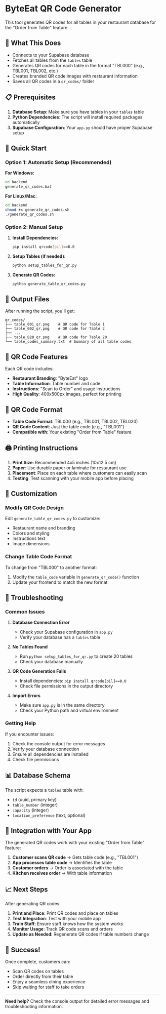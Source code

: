 # ByteEat QR Code Generator

This tool generates QR codes for all tables in your restaurant database for the "Order from Table" feature.

## 🎯 What This Does

- Connects to your Supabase database
- Fetches all tables from the `tables` table
- Generates QR codes for each table in the format "TBL000" (e.g., TBL001, TBL002, etc.)
- Creates branded QR code images with restaurant information
- Saves all QR codes in a `qr_codes/` folder

## 📋 Prerequisites

1. **Database Setup**: Make sure you have tables in your `tables` table
2. **Python Dependencies**: The script will install required packages automatically
3. **Supabase Configuration**: Your `app.py` should have proper Supabase setup

## 🚀 Quick Start

### Option 1: Automatic Setup (Recommended)

**For Windows:**
```bash
cd backend
generate_qr_codes.bat
```

**For Linux/Mac:**
```bash
cd backend
chmod +x generate_qr_codes.sh
./generate_qr_codes.sh
```

### Option 2: Manual Setup

1. **Install Dependencies:**
   ```bash
   pip install qrcode[pil]==8.0
   ```

2. **Setup Tables (if needed):**
   ```bash
   python setup_tables_for_qr.py
   ```

3. **Generate QR Codes:**
   ```bash
   python generate_table_qr_codes.py
   ```

## 📁 Output Files

After running the script, you'll get:

```
qr_codes/
├── table_001_qr.png    # QR code for Table 1
├── table_002_qr.png    # QR code for Table 2
├── ...
├── table_020_qr.png    # QR code for Table 20
└── table_codes_summary.txt  # Summary of all table codes
```

## 🎨 QR Code Features

Each QR code includes:
- **Restaurant Branding**: "ByteEat" logo
- **Table Information**: Table number and code
- **Instructions**: "Scan to Order" and usage instructions
- **High Quality**: 400x500px images, perfect for printing

## 📱 QR Code Format

- **Table Code Format**: TBL000 (e.g., TBL001, TBL002, TBL020)
- **QR Code Content**: Just the table code (e.g., "TBL001")
- **Compatible with**: Your existing "Order from Table" feature

## 🖨️ Printing Instructions

1. **Print Size**: Recommended 4x5 inches (10x12.5 cm)
2. **Paper**: Use durable paper or laminate for restaurant use
3. **Placement**: Place on each table where customers can easily scan
4. **Testing**: Test scanning with your mobile app before placing

## 🔧 Customization

### Modify QR Code Design

Edit `generate_table_qr_codes.py` to customize:
- Restaurant name and branding
- Colors and styling
- Instructions text
- Image dimensions

### Change Table Code Format

To change from "TBL000" to another format:
1. Modify the `table_code` variable in `generate_qr_code()` function
2. Update your frontend to match the new format

## 🐛 Troubleshooting

### Common Issues

1. **Database Connection Error**
   - Check your Supabase configuration in `app.py`
   - Verify your database has a `tables` table

2. **No Tables Found**
   - Run `python setup_tables_for_qr.py` to create 20 tables
   - Check your database manually

3. **QR Code Generation Fails**
   - Install dependencies: `pip install qrcode[pil]==8.0`
   - Check file permissions in the output directory

4. **Import Errors**
   - Make sure `app.py` is in the same directory
   - Check your Python path and virtual environment

### Getting Help

If you encounter issues:
1. Check the console output for error messages
2. Verify your database connection
3. Ensure all dependencies are installed
4. Check file permissions

## 📊 Database Schema

The script expects a `tables` table with:
- `id` (uuid, primary key)
- `table_number` (integer)
- `capacity` (integer)
- `location_preference` (text, optional)

## 🔄 Integration with Your App

The generated QR codes work with your existing "Order from Table" feature:

1. **Customer scans QR code** → Gets table code (e.g., "TBL001")
2. **App processes table code** → Identifies the table
3. **Customer orders** → Order is associated with the table
4. **Kitchen receives order** → With table information

## 📈 Next Steps

After generating QR codes:

1. **Print and Place**: Print QR codes and place on tables
2. **Test Integration**: Test with your mobile app
3. **Train Staff**: Ensure staff knows how the system works
4. **Monitor Usage**: Track QR code scans and orders
5. **Update as Needed**: Regenerate QR codes if table numbers change

## 🎉 Success!

Once complete, customers can:
- Scan QR codes on tables
- Order directly from their table
- Enjoy a seamless dining experience
- Skip waiting for staff to take orders

---

**Need help?** Check the console output for detailed error messages and troubleshooting information.
